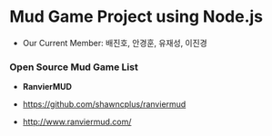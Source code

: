 # Mud Game Project using Node.js

- Our Current Member: 배진호, 안경훈, 유재성, 이진경



### Open Source Mud Game List

- **RanvierMUD**
 
 - https://github.com/shawncplus/ranviermud

 - http://www.ranviermud.com/
